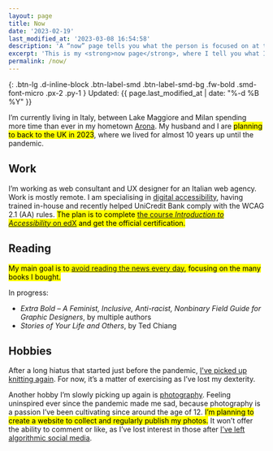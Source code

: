 ```yaml
---
layout: page
title: Now
date: '2023-02-19'
last_modified_at: '2023-03-08 16:54:58'
description: 'A “now” page tells you what the person is focused on at this point in their life.'
excerpt: 'This is my <strong>now page</strong>, where I tell you what I am up to at this point in my life. <a href="https://nownownow.com/about" "Read about Now pages, an idea of Derek Sivers">You can make one, too</a>.'
permalink: /now/
---
```

{: .btn-lg .d-inline-block .btn-label-smd .btn-label-smd-bg .fw-bold .smd-font-micro .px-2 .py-1 }
Updated: {{ page.last_modified_at | date: "%-d %B %Y" }}

I’m currently living in Italy, between Lake Maggiore and Milan spending more time than ever in my hometown [Arona](https://silviamaggidesign.com/tag/arona/ "View posts tagged 'Arona'"). My husband and I are <mark class="smd-highlight d-inline">planning to back to the UK in 2023</mark>, where we lived for almost 10 years up until the pandemic.

## Work

I’m working as web consultant and UX designer for an Italian web agency. Work is mostly remote. I am specialising in [digital accessibility](https://silviamaggidesign.com/category/accessibility/ "View posts under the 'accessibility' category"), having trained in-house and recently helped UniCredit Bank comply with the WCAG 2.1 (AA) rules. <mark class="smd-highlight d-inline">The plan is to complete <a href="https://www.edx.org/course/web-accessibility-introduction">the course <em>Introduction to Accessibility</em> on edX</a> and get the official certification.</mark>

## Reading

<mark class="smd-highlight d-inline">My main goal is to <a href="https://silviamaggidesign.com/notes/note-about-news-consumption/" title="read a brief note about news consumption">avoid reading the news every day</a>, focusing on the many books I bought.</mark> 

In progress:

- _Extra Bold – A Feminist, Inclusive, Anti-racist, Nonbinary Field Guide for Graphic Designers_, by multiple authors
- _Stories of Your Life and Others_, by Ted Chiang


## Hobbies

After a long hiatus that started just before the pandemic, [I've picked up knitting again](https://silviamaggidesign.com/personal/back-to-knitting/). For now, it’s a matter of exercising as I’ve lost my dexterity.

Another hobby I’m slowly picking up again is [photography](https://silviamaggidesign.com/category/photography/ "View all posts under the 'photography' category"). Feeling uninspired ever since the pandemic made me sad, because photography is a passion I’ve been cultivating since around the age of 12. <mark class="smd-highlight d-inline">I’m planning to create a website to collect and regularly publish my photos.</mark> It won’t offer the ability to comment or like, as I’ve lost interest in those after [I’ve left algorithmic social media](https://silviamaggidesign.com/personal/life-off-social-media/ "read what happened when I left social media").